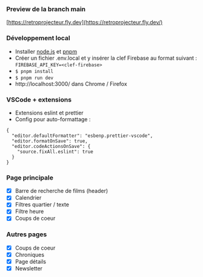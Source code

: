 ### Preview de la branch main
[https://retroprojecteur.fly.dev](https://retroprojecteur.fly.dev/)

### Développement local
* Installer [node.js](https://nodejs.org/en/) et [pnpm](https://pnpm.io/installation#using-corepack)
* Créer un fichier .env.local et y insérer la clef Firebase au format suivant : `FIREBASE_API_KEY=<clef-firebase>`
* `$ pnpm install`
* `$ pnpm run dev`
* http://localhost:3000/ dans Chrome / Firefox

### VSCode + extensions
* Extensions eslint et prettier
* Config pour auto-formattage :
```
{
  "editor.defaultFormatter": "esbenp.prettier-vscode",
  "editor.formatOnSave": true,
  "editor.codeActionsOnSave": {
    "source.fixAll.eslint": true
  }
}
```


### Page principale
- [x] Barre de recherche de films (header)
- [x] Calendrier
- [x] Filtres quartier / texte
- [x] Filtre heure
- [x] Coups de coeur

### Autres pages
- [x] Coups de coeur
- [x] Chroniques
- [x] Page détails
- [x] Newsletter
